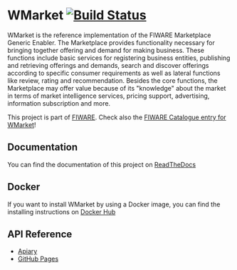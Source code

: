 WMarket [![Build Status](https://build.conwet.fi.upm.es/jenkins/buildStatus/icon?job=WMarket)](https://build.conwet.fi.upm.es/jenkins/job/WMarket/)
=======
WMarket is the reference implementation of the FIWARE Marketplace Generic Enabler. The Marketplace provides functionality necessary for bringing together offering and demand for making business. These functions include basic services for registering business entities, publishing and retrieving offerings and demands, search and discover offerings according to specific consumer requirements as well as lateral functions like review, rating and recommendation. Besides the core functions, the Marketplace may offer value because of its "knowledge" about the market in terms of market intelligence services, pricing support, advertising, information subscription and more.

This project is part of [FIWARE](http://www.fiware.org). Check also the [FIWARE Catalogue entry for WMarket](http://catalogue.fiware.org/enablers/marketplace-wmarket)!

Documentation
--------------
You can find the documentation of this project on [ReadTheDocs](http://wmarket.readthedocs.org)

Docker
------
If you want to install WMarket by using a Docker image, you can find the installing instructions on [Docker Hub](https://hub.docker.com/r/conwetlab/wmarket/)

API Reference
-------------
* [Apiary](http://docs.fiwaremarketplace.apiary.io)
* [GitHub Pages](http://conwetlab.github.io/WMarket)
